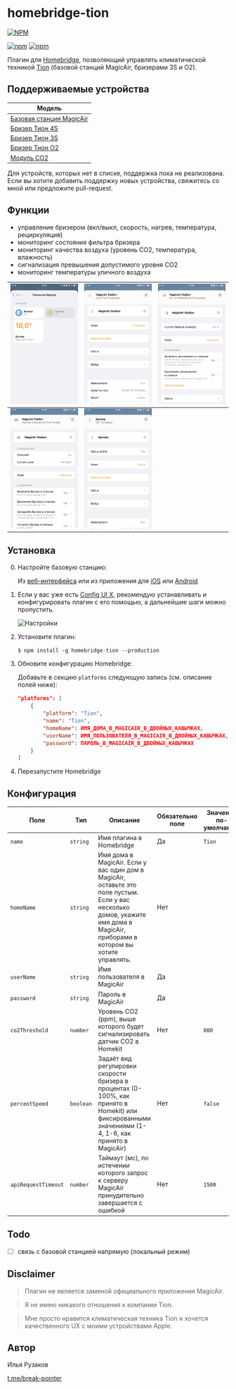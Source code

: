 # homebridge-tion

[![NPM](https://nodei.co/npm/homebridge-tion.png?downloads=true&downloadRank=true&stars=true)](https://nodei.co/npm/homebridge-tion/)

[![npm](https://img.shields.io/npm/dm/homebridge-tion.svg)](https://www.npmjs.com/package/homebridge-tion)
[![npm](https://img.shields.io/npm/v/homebridge-tion.svg)](https://www.npmjs.com/package/homebridge-tion)

Плагин для [Homebridge](https://github.com/nfarina/homebridge), позволяющий управлять климатической техникой [Tion](https://tion.ru/product/magicair/) (базовой станций MagicAir, бризерами 3S и O2).

## Поддерживаемые устройства

| Модель |
|--------|
| [Базовая станция MagicAir](https://tion.ru/product/magicair/) |
| [Бризер Тион 4S](https://tion.ru/product/breezer-tion-4s/) |
| [Бризер Тион 3S](https://tion.ru/product/breezer-tion-3s/) |
| [Бризер Тион O2](https://tion.ru/product/breezer-tion-o2/) |
| [Модуль CO2](https://tion.ru/product/co2plus/) |

Для устройств, которых нет в списке, поддержка пока не реализована. Если вы хотите добавить поддержку новых устройства, свяжитесь со мной или предложите pull-request.

## Функции

- управление бризером (вкл/выкл, скорость, нагрев, температура, рециркуляция)
- мониторинг состояния фильтра бризера
- мониторинг качества воздуха (уровень CO2, температура, влажность)
- сигнализация превышения допустимого уровня CO2
- мониторинг температуры уличного воздуха

| ![Демо](docs/homekit-demo.png) | ![Демо](docs/homekit-demo1.png) | ![Демо](docs/homekit-demo2.png) |
| ------------------------------------------- | ------------------------------------------- | -------------------------------------------- |
| ![Демо](docs/homekit-demo3.png) | ![Демо](docs/homekit-demo4.png) |

## Установка

0. Настройте базовую станцию:

   Из [веб-интерфейса](https://magicair.tion.ru) или из приложения для [iOS](https://apps.apple.com/ru/app/magicair/id1111104830) или [Android](https://play.google.com/store/apps/details?id=com.tion.magicair)

1. Если у вас уже есть [Config UI X](https://github.com/oznu/homebridge-config-ui-x), рекомендую устанавливать и конфигурировать плагин с его помощью, а дальнейшие шаги можно пропустить.

   ![Настройки](docs/homebridge-tion-page.png)

2. Установите плагин:

    ```shell
    $ npm install -g homebridge-tion --production
    ```

3. Обновите конфигурацию Homebridge:

   Добавьте в секцию `platforms` следующую запись (см. описание полей ниже):

    ```json
    "platforms": [
        {
            "platform": "Tion",
            "name": "Tion",
            "homeName": ИМЯ_ДОМА_В_MAGICAIR_В_ДВОЙНЫХ_КАВЫЧКАХ,
            "userName": ИМЯ_ПОЛЬЗОВАТЕЛЯ_В_MAGICAIR_В_ДВОЙНЫХ_КАВЫЧКАХ,
            "password": ПАРОЛЬ_В_MAGICAIR_В_ДВОЙНЫХ_КАВЫЧКАХ
        }
    ]
    ```

4. Перезапустите Homebridge

   

## Конфигурация

| Поле | Тип | Описание | Обязательно поле | Значение по-умолчанию |
|--------|------|-------------|----------|---------------|
| `name` | `string` | Имя плагина в Homebridge | Да | `Tion` |
| `homeName` | `string` | Имя дома в MagicAir. Если у вас один дом в MagicAir, оставьте это поле пустым. Если у вас несколько домов, укажите имя дома в MagicAir, приборами в котором вы хотите управлять. | Нет |  |
| `userName` | `string` | Имя пользователя в MagicAir | Да |  |
| `password` | `string` | Пароль в MagicAir | Да |  |
| `co2Threshold` | `number` | Уровень CO2 (ppm), выше которого будет сигнализировать датчик CO2 в Homekit | Нет | `800` |
| `percentSpeed` | `boolean` | Задаёт вид регулировки скорости бризера в процентах (0-100%, как принято в Homekit) или фиксированными значениями (1-4, 1-6, как принято в MagicAir) | Нет | `false` |
| `apiRequestTimeout` | `number` | Таймаут (мс), по истечении которого запрос к серверу MagicAir принудительно завершается с ошибкой | Нет | `1500` |

## Todo

- [ ] связь с базовой станцией напрямую (локальный режим)

## Disclaimer

> Плагин не является заменой официального приложения MagicAir. 

> Я не имею никакого отношения к компании Tion.

> Мне просто нравится климатическая техника Tion и хочется качественного UX с моими устройствами Apple.

## Автор

Илья Рузаков

[t.me/break-pointer](https://t.me/break-pointer)